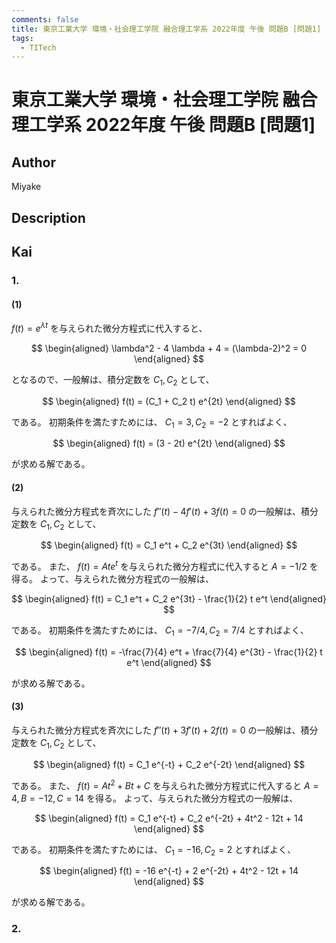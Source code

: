 ```yaml
---
comments: false
title: 東京工業大学 環境・社会理工学院 融合理工学系 2022年度 午後 問題B [問題1]
tags:
  - TITech
---
```

# 東京工業大学 環境・社会理工学院 融合理工学系 2022年度 午後 問題B \[問題1\]

## **Author**
Miyake

## **Description**


## **Kai**
### 1.
#### (1)
$f(t)=e^{\lambda t}$ を与えられた微分方程式に代入すると、

$$
  \begin{aligned}
  \lambda^2 - 4 \lambda + 4
  = (\lambda-2)^2
  = 0
  \end{aligned}
$$

となるので、一般解は、積分定数を $C_1, C_2$ として、

$$
  \begin{aligned}
  f(t) = (C_1 + C_2 t) e^{2t}
  \end{aligned}
$$

である。
初期条件を満たすためには、 $C_1=3, C_2=-2$ とすればよく、

$$
  \begin{aligned}
  f(t) = (3 - 2t) e^{2t}
  \end{aligned}
$$

が求める解である。

#### (2)
与えられた微分方程式を斉次にした $f''(t)-4f'(t)+3f(t)=0$ の一般解は、積分定数を $C_1, C_2$ として、

$$
\begin{aligned}
f(t) = C_1 e^t + C_2 e^{3t}
\end{aligned}
$$

である。
また、 $f(t)=Ate^t$ を与えられた微分方程式に代入すると $A = -1/2$ を得る。
よって、与えられた微分方程式の一般解は、

$$
\begin{aligned}
f(t) = C_1 e^t + C_2 e^{3t} - \frac{1}{2} t e^t
\end{aligned}
$$

である。
初期条件を満たすためには、 $C_1=-7/4, C_2=7/4$ とすればよく、

$$
\begin{aligned}
f(t) = -\frac{7}{4} e^t + \frac{7}{4} e^{3t} - \frac{1}{2} t e^t
\end{aligned}
$$

が求める解である。

#### (3)
与えられた微分方程式を斉次にした $f''(t)+3f'(t)+2f(t)=0$ の一般解は、積分定数を $C_1, C_2$ として、

$$
\begin{aligned}
f(t) = C_1 e^{-t} + C_2 e^{-2t}
\end{aligned}
$$

である。
また、 $f(t)=At^2+Bt+C$ を与えられた微分方程式に代入すると $A=4,B=-12,C=14$ を得る。
よって、与えられた微分方程式の一般解は、

$$
\begin{aligned}
f(t) = C_1 e^{-t} + C_2 e^{-2t} + 4t^2 - 12t + 14
\end{aligned}
$$

である。
初期条件を満たすためには、 $C_1=-16, C_2=2$ とすればよく、

$$
\begin{aligned}
f(t) = -16 e^{-t} + 2 e^{-2t} + 4t^2 - 12t + 14
\end{aligned}
$$

が求める解である。

### 2.